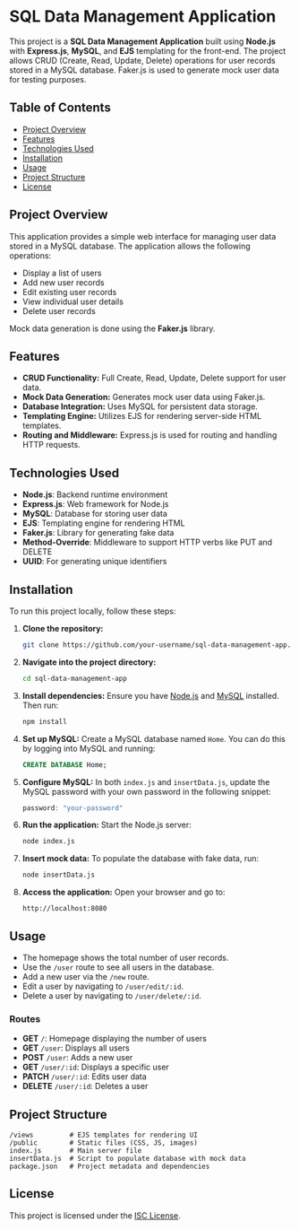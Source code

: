 # SQL Data Management Application

This project is a **SQL Data Management Application** built using **Node.js** with **Express.js**, **MySQL**, and **EJS** templating for the front-end. The project allows CRUD (Create, Read, Update, Delete) operations for user records stored in a MySQL database. Faker.js is used to generate mock user data for testing purposes.

## Table of Contents

- [Project Overview](#project-overview)
- [Features](#features)
- [Technologies Used](#technologies-used)
- [Installation](#installation)
- [Usage](#usage)
- [Project Structure](#project-structure)
- [License](#license)

## Project Overview

This application provides a simple web interface for managing user data stored in a MySQL database. The application allows the following operations:
- Display a list of users
- Add new user records
- Edit existing user records
- View individual user details
- Delete user records

Mock data generation is done using the **Faker.js** library.

## Features

- **CRUD Functionality:** Full Create, Read, Update, Delete support for user data.
- **Mock Data Generation:** Generates mock user data using Faker.js.
- **Database Integration:** Uses MySQL for persistent data storage.
- **Templating Engine:** Utilizes EJS for rendering server-side HTML templates.
- **Routing and Middleware:** Express.js is used for routing and handling HTTP requests.

## Technologies Used

- **Node.js**: Backend runtime environment
- **Express.js**: Web framework for Node.js
- **MySQL**: Database for storing user data
- **EJS**: Templating engine for rendering HTML
- **Faker.js**: Library for generating fake data
- **Method-Override**: Middleware to support HTTP verbs like PUT and DELETE
- **UUID**: For generating unique identifiers

## Installation

To run this project locally, follow these steps:

1. **Clone the repository:**
   ```bash
   git clone https://github.com/your-username/sql-data-management-app.git
   ```

2. **Navigate into the project directory:**
   ```bash
   cd sql-data-management-app
   ```

3. **Install dependencies:**
   Ensure you have [Node.js](https://nodejs.org/) and [MySQL](https://www.mysql.com/) installed. Then run:
   ```bash
   npm install
   ```

4. **Set up MySQL:**
   Create a MySQL database named `Home`. You can do this by logging into MySQL and running:
   ```sql
   CREATE DATABASE Home;
   ```

5. **Configure MySQL:**
   In both `index.js` and `insertData.js`, update the MySQL password with your own password in the following snippet:
   ```js
   password: "your-password"
   ```

6. **Run the application:**
   Start the Node.js server:
   ```bash
   node index.js
   ```

7. **Insert mock data:**
   To populate the database with fake data, run:
   ```bash
   node insertData.js
   ```

8. **Access the application:**
   Open your browser and go to:
   ```
   http://localhost:8080
   ```

## Usage

- The homepage shows the total number of user records.
- Use the `/user` route to see all users in the database.
- Add a new user via the `/new` route.
- Edit a user by navigating to `/user/edit/:id`.
- Delete a user by navigating to `/user/delete/:id`.

### Routes

- **GET** `/`: Homepage displaying the number of users
- **GET** `/user`: Displays all users
- **POST** `/user`: Adds a new user
- **GET** `/user/:id`: Displays a specific user
- **PATCH** `/user/:id`: Edits user data
- **DELETE** `/user/:id`: Deletes a user

## Project Structure

```
/views         # EJS templates for rendering UI
/public        # Static files (CSS, JS, images)
index.js       # Main server file
insertData.js  # Script to populate database with mock data
package.json   # Project metadata and dependencies
```

## License

This project is licensed under the [ISC License](https://opensource.org/licenses/ISC).